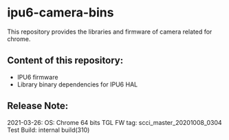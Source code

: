# ipu6-camera-bins

This repository provides the libraries and firmware of camera related for chrome.

## Content of this repository:
* IPU6 firmware
* Library binary dependencies for IPU6 HAL

## Release Note:
2021-03-26:
OS:           Chrome 64 bits
TGL FW tag:   scci_master_20201008_0304
Test Build:   internal build(310)
